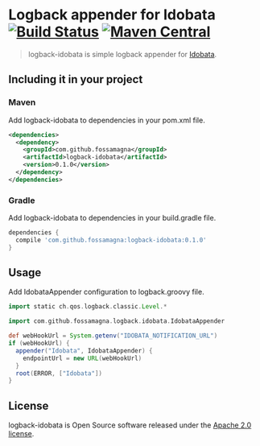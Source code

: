 # Logback appender for Idobata [![Build Status][travis-image]][travis-url] [![Maven Central][maven-central-image]][maven-central-url]

> logback-idobata is simple logback appender for [Idobata](https://idobata.io/).

## Including it in your project

### Maven

Add logback-idobata to dependencies in your pom.xml file.

```xml
<dependencies>
  <dependency>
    <groupId>com.github.fossamagna</groupId>
    <artifactId>logback-idobata</artifactId>
    <version>0.1.0</version>
  </dependency>
</dependencies>
```

### Gradle

Add logback-idobata to dependencies in your build.gradle file.

```groovy
dependencies {
  compile 'com.github.fossamagna:logback-idobata:0.1.0'
}
```

## Usage

Add IdobataAppender configuration to logback.groovy file.

```groovy
import static ch.qos.logback.classic.Level.*

import com.github.fossamagna.logback.idobata.IdobataAppender

def webHookUrl = System.getenv("IDOBATA_NOTIFICATION_URL")
if (webHookUrl) {
  appender("Idobata", IdobataAppender) {
    endpointUrl = new URL(webHookUrl)
  }
  root(ERROR, ["Idobata"])
}
```

## License
logback-idobata is Open Source software released under the [Apache 2.0 license](http://www.apache.org/licenses/LICENSE-2.0.html).

[travis-image]:https://travis-ci.org/fossamagna/logback-idobata.svg?branch=master
[travis-url]:https://travis-ci.org/fossamagna/logback-idobata
[maven-central-image]:https://maven-badges.herokuapp.com/maven-central/com.github.fossamagna/logback-idobata/badge.svg
[maven-central-url]:https://maven-badges.herokuapp.com/maven-central/com.github.fossamagna/logback-idobata

